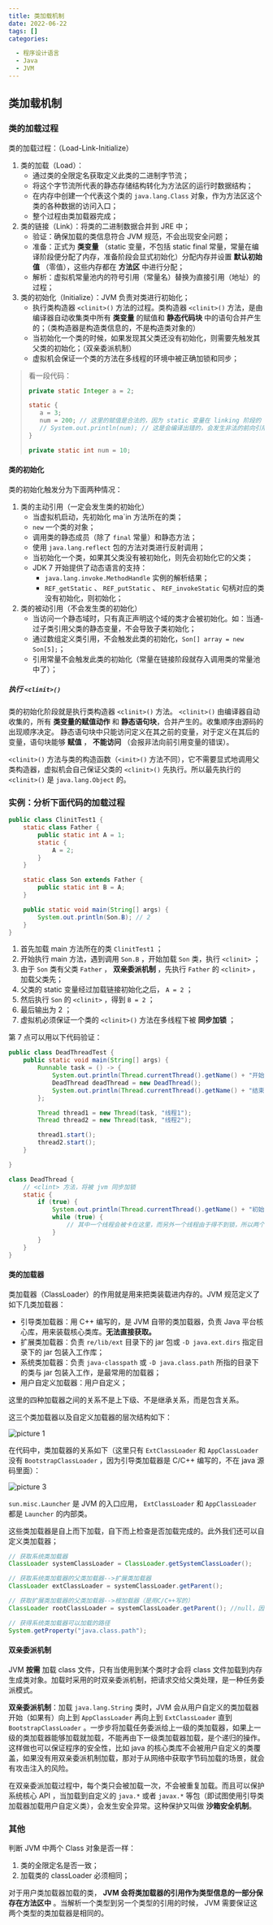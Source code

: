 ```yaml
---
title: 类加载机制
date: 2022-06-22
tags: []
categories:

  - 程序设计语言
  - Java
  - JVM
---
```


## 类加载机制

### 类的加载过程

类的加载过程：（Load-Link-Initialize）

1. 类的加载（Load）：
   - 通过类的全限定名获取定义此类的二进制字节流；
   - 将这个字节流所代表的静态存储结构转化为方法区的运行时数据结构；
   - 在内存中创建一个代表这个类的 `java.lang.Class` 对象，作为方法区这个类的各种数据的访问入口；
   - 整个过程由类加载器完成；
2. 类的链接（Link）：将类的二进制数据合并到 JRE 中；
   - 验证：确保加载的类信息符合 JVM 规范，不会出现安全问题；
   - 准备：正式为 **类变量** （static 变量，不包括 static final 常量，常量在编译阶段便分配了内存，准备阶段会显式初始化）分配内存并设置 **默认初始值** （零值），这些内存都在 **方法区** 中进行分配；
   - 解析：虚拟机常量池内的符号引用（常量名）替换为直接引用（地址）的过程；
3. 类的初始化（Initialize）：JVM 负责对类进行初始化；
   - 执行类构造器 `<clinit>()` 方法的过程。类构造器 `<clinit>()` 方法，是由编译器自动收集类中所有 **类变量** 的赋值和 **静态代码块** 中的语句合并产生的；（类构造器是构造类信息的，不是构造类对象的）
   - 当初始化一个类的时候，如果发现其父类还没有初始化，则需要先触发其父类的初始化；（双亲委派机制）
   - 虚拟机会保证一个类的方法在多线程的环境中被正确加锁和同步；

> 看一段代码：
>
> ```java
> private static Integer a = 2;
>
> static {
>    a = 3;
>    num = 200; // 这里的赋值是合法的，因为 static 变量在 linking 阶段的 prepare 就已经分配了内存并设置了初始默认值，所以这里的赋值是成功的
>    // System.out.println(num); // 这是会编译出错的，会发生非法的前向引用错误
> }
>
> private static int num = 10;
> ```

#### 类的初始化

类的初始化触发分为下面两种情况：

1. 类的主动引用（一定会发生类的初始化）
   - 当虚拟机启动，先初始化 ma`in 方法所在的类；
   - `new` 一个类的对象；
   - 调用类的静态成员（除了 `final` 常量）和静态方法；
   - 使用 `java.lang.reflect` 包的方法对类进行反射调用；
   - 当初始化一个类，如果其父类没有被初始化，则先会初始化它的父类；
   - JDK 7 开始提供了动态语言的支持：
     - `java.lang.invoke.MethodHandle` 实例的解析结果；
     - `REF_getStatic` 、 `REF_putStatic` 、 `REF_invokeStatic` 句柄对应的类没有初始化，则初始化；
2. 类的被动引用（不会发生类的初始化）
   - 当访问一个静态域时，只有真正声明这个域的类才会被初始化。如：当通-过子类引用父类的静态变量，不会导致子类初始化；
   - 通过数组定义类引用，不会触发此类的初始化，`Son[] array = new Son[5];`；
   - 引用常量不会触发此类的初始化（常量在链接阶段就存入调用类的常量池中了）；

##### 执行 `<clinit>()`

类的初始化阶段就是执行类构造器 `<clinit>()` 方法。
`<clinit>()` 由编译器自动收集的，所有 **类变量的赋值动作** 和 **静态语句块**，合并产生的。收集顺序由源码的出现顺序决定。
静态语句块中只能访问定义在其之前的变量，对于定义在其后的变量，语句块能够 **赋值** ， **不能访问** （会报非法向前引用变量的错误）。

`<clinit>()` 方法与类的构造函数（`<init>()` 方法不同），它不需要显式地调用父类构造器，虚拟机会自己保证父类的 `<clinit>()` 先执行。所以最先执行的 `<clinit>()` 是 `java.lang.Object` 的。

### 实例：分析下面代码的加载过程

```JAVA
public class ClinitTest1 {
    static class Father {
        public static int A = 1;
        static {
            A = 2;
        }
    }

    static class Son extends Father {
        public static int B = A;
    }

    public static void main(String[] args) {
        System.out.println(Son.B); // 2
    }
}
```

1. 首先加载 main 方法所在的类 `ClinitTest1` ；
2. 开始执行 main 方法，遇到调用 `Son.B` ，开始加载 `Son` 类，执行 `<clinit>` ；
3. 由于 `Son` 类有父类 `Father` ， **双亲委派机制** ，先执行 `Father` 的 `<clinit>` ，加载父类先；
4. 父类的 static 变量经过加载链接初始化之后， `A = 2` ；
5. 然后执行 `Son` 的 `<clinit>` ，得到 `B = 2` ；
6. 最后输出为 2 ；
7. 虚拟机必须保证一个类的 `<clinit>()` 方法在多线程下被 **同步加锁** ；

第 7 点可以用以下代码验证：

```JAVA
public class DeadThreadTest {
    public static void main(String[] args) {
        Runnable task = () -> {
            System.out.println(Thread.currentThread().getName() + "开始");
            DeadThread deadThread = new DeadThread();
            System.out.println(Thread.currentThread().getName() + "结束");
        };

        Thread thread1 = new Thread(task, "线程1");
        Thread thread2 = new Thread(task, "线程2");

        thread1.start();
        thread2.start();
    }

}

class DeadThread {
    // <clint> 方法，将被 jvm 同步加锁
    static {
        if (true) {
            System.out.println(Thread.currentThread().getName() + "初始化 DeadThread");
            while (true) {
                // 其中一个线程会被卡在这里，而另外一个线程由于得不到锁，所以两个线程都无法输出结束
            }
        }
    }
}
```

#### 类的加载器

类加载器（ClassLoader）的作用就是用来把类装载进内存的。JVM 规范定义了如下几类加载器：

- 引导类加载器：用 C++ 编写的，是 JVM 自带的类加载器，负责 Java 平台核心库，用来装载核心类库。**无法直接获取。**
- 扩展类加载器：负责 `re/lib/ext` 目录下的 jar 包或 `-D java.ext.dirs` 指定目录下的 jar 包装入工作库；
- 系统类加载器：负责 `java-classpath` 或 `-D java.class.path` 所指的目录下的类与 jar 包装入工作，是最常用的加载器；
- 用户自定义加载器：用户自定义；

这里的四种加载器之间的关系不是上下级、不是继承关系，而是包含关系。

这三个类加载器以及自定义加载器的层次结构如下：

![picture 1](../../../../../assets/%E7%A8%8B%E5%BA%8F%E8%AE%BE%E8%AE%A1%E8%AF%AD%E8%A8%80/Java/JVM/%E7%B1%BB%E5%8A%A0%E8%BD%BD%E6%9C%BA%E5%88%B6/1e7913aabfc6dea0b525664d34a72b587b5c86f8dcb4faf8b0c37afa1fd6c636.png)  

在代码中，类加载器的关系如下（这里只有 `ExtClassLoader` 和 `AppClassLoader` 没有 `BootstrapClassLoader` ，因为引导类加载器是 C/C++ 编写的，不在 java 源码里面）：

![picture 3](../../../../../assets/%E7%A8%8B%E5%BA%8F%E8%AE%BE%E8%AE%A1%E8%AF%AD%E8%A8%80/Java/JVM/%E7%B1%BB%E5%8A%A0%E8%BD%BD%E6%9C%BA%E5%88%B6/efc7af539b9e0a1727f18660b82d54010482ddf1cdf9249f49a833132cc6cf9f.png)

`sun.misc.Launcher` 是 JVM 的入口应用， `ExtClassLoader` 和 `AppClassLoader` 都是 `Launcher` 的内部类。

这些类加载器是自上而下加载，自下而上检查是否加载完成的。此外我们还可以自定义类加载器；

```JAVA
// 获取系统类加载器
ClassLoader systemClassLoader = ClassLoader.getSystemClassLoader();

// 获取系统类加载器的父类加载器-->扩展类加载器
ClassLoader extClassLoader = systemClassLoader.getParent();

// 获取扩展类加载器的父类加载器-->根加载器（是用C/C++写的）
ClassLoader rootClassLoader = systemClassLoader.getParent(); //null，因为无法获取

// 获得系统类加载器可以加载的路径
System.getProperty("java.class.path");
```

#### 双亲委派机制

JVM **按需** 加载 class 文件，只有当使用到某个类时才会将 class 文件加载到内存生成类对象。加载时采用的时双亲委派机制，把请求交给父类处理，是一种任务委派模式。

**双亲委派机制**：加载 `java.lang.String` 类时，JVM 会从用户自定义的类加载器开始（如果有）向上到 `AppClassLoader` 再向上到 `ExtClassLoader` 直到 `BootstrapClassLoader` 。一步步将加载任务委派给上一级的类加载器，如果上一级的类加载器能够加载就加载，不能再由下一级类加载器加载，是个递归的操作。这样做也可以保证程序的安全性，比如 java 的核心类库不会被用户自定义的类覆盖，如果没有用双亲委派机制加载，那对于从网络中获取字节码加载的场景，就会有攻击注入的风险。

在双亲委派加载过程中，每个类只会被加载一次，不会被重复加载。而且可以保护系统核心 API ，当加载到自定义的 `java.*` 或者 `javax.*` 等包（即试图使用引导类加载器加载用户自定义类），会发生安全异常。这种保护又叫做 **沙箱安全机制**。

### 其他

判断 JVM 中两个 Class 对象是否一样：

1. 类的全限定名是否一致；
2. 加载类的 classLoader 必须相同；

对于用户类加载器加载的类， **JVM 会将类加载器的引用作为类型信息的一部分保存在方法区中** 。当解析一个类型到另一个类型的引用的时候， JVM 需要保证这两个类型的类加载器是相同的。
